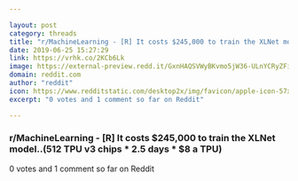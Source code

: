 ```yaml
---

layout: post
category: threads
title: "r/MachineLearning - [R] It costs $245,000 to train the XLNet model..(512 TPU v3 chips * 2.5 days * $8 a TPU)"
date: 2019-06-25 15:27:29
link: https://vrhk.co/2KCb6Lk
image: https://external-preview.redd.it/GxnHAQSVWyBKvmo5jW36-ULnYCRyZFiPubSjBBYMEXc.jpg?auto=webp&s=02f218b9dca941e46f55d464e06f206f1fc9c6d5
domain: reddit.com
author: "reddit"
icon: https://www.redditstatic.com/desktop2x/img/favicon/apple-icon-57x57.png
excerpt: "0 votes and 1 comment so far on Reddit"

---
```


### r/MachineLearning - [R] It costs $245,000 to train the XLNet model..(512 TPU v3 chips * 2.5 days * $8 a TPU)

0 votes and 1 comment so far on Reddit